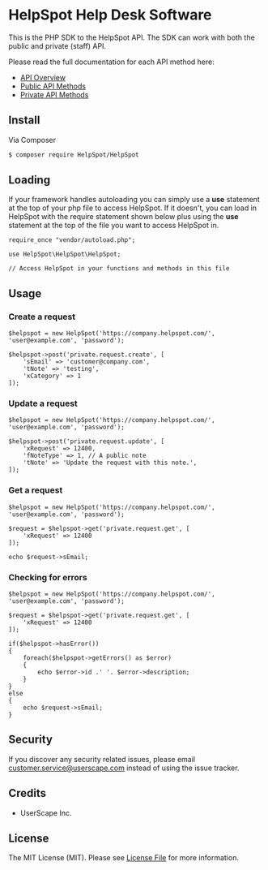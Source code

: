 # HelpSpot Help Desk Software

This is the PHP SDK to the HelpSpot API. The SDK can work with both the public and private (staff) API.

Please read the full documentation for each API method here:

* [API Overview](https://support.helpspot.com/index.php?pg=kb.page&id=161)
* [Public API Methods](https://support.helpspot.com/index.php?pg=kb.page&id=163)
* [Private API Methods](https://support.helpspot.com/index.php?pg=kb.page&id=164)

## Install

Via Composer

``` bash
$ composer require HelpSpot/HelpSpot
```

## Loading

If your framework handles autoloading you can simply use a **use** statement at the top of your php
file to access HelpSpot. If it doesn't, you can load in HelpSpot with the require statement shown below plus using the **use** statement at the top of the file you want to access HelpSpot in.

```
require_once "vendor/autoload.php";

use HelpSpot\HelpSpot\HelpSpot;

// Access HelpSpot in your functions and methods in this file
```

## Usage

### Create a request

```
$helpspot = new HelpSpot('https://company.helpspot.com/', 'user@example.com', 'password');

$helpspot->post('private.request.create', [
    'sEmail' => 'customer@company.com',
    'tNote' => 'testing',
    'xCategory' => 1
]);
```

### Update a request

```
$helpspot = new HelpSpot('https://company.helpspot.com/', 'user@example.com', 'password');

$helpspot->post('private.request.update', [
    'xRequest' => 12400,
    'fNoteType' => 1, // A public note
    'tNote' => 'Update the request with this note.',
]);
```

### Get a request

```
$helpspot = new HelpSpot('https://company.helpspot.com/', 'user@example.com', 'password');

$request = $helpspot->get('private.request.get', [
    'xRequest' => 12400
]);

echo $request->sEmail;
```

### Checking for errors

```
$helpspot = new HelpSpot('https://company.helpspot.com/', 'user@example.com', 'password');

$request = $helpspot->get('private.request.get', [
    'xRequest' => 12400
]);

if($helpspot->hasError())
{
    foreach($helpspot->getErrors() as $error)
    {
        echo $error->id .' '. $error->description;
    }
}
else
{
    echo $request->sEmail;
}
```

## Security

If you discover any security related issues, please email customer.service@userscape.com instead of using the issue tracker.

## Credits

- UserScape Inc.

## License

The MIT License (MIT). Please see [License File](LICENSE.md) for more information.
